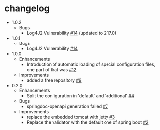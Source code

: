 # changelog

- 1.0.2
  - Bugs
    - Log4J2 Vulnerability [#14](https://github.com/th-schwarz/DDAuto/issues/14) (updated to 2.17.0)
- 1.0.1
  - Bugs
    - Log4J2 Vulnerability [#14](https://github.com/th-schwarz/DDAuto/issues/14)
- 1.0.0
  - Enhancements
    - Introduction of automatic loading of special configuration files, one part of that was [#12](https://github.com/th-schwarz/DDAuto/issues/12)  
  - Improvements
    - added a free repository [#9](https://github.com/th-schwarz/DDAuto/issues/9)
- 0.2.0
  - Enhancements
    - Split the configuration in 'default' and 'additional' [#4](https://github.com/th-schwarz/DDAuto/issues/4)
  - Bugs
    - springdoc-openapi generation failed [#7](https://github.com/th-schwarz/DDAuto/issues/7)
  - Improvements
    - replace the embedded tomcat with jetty [#3](https://github.com/th-schwarz/DDAuto/issues/3)
    - Replace the validator with the default one of spring boot [#2](https://github.com/th-schwarz/DDAuto/issues/2)
